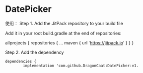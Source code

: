 # DatePicker
使用：
Step 1. Add the JitPack repository to your build file 

 
Add it in your root build.gradle at the end of repositories:

allprojects {
		repositories {
			...
			maven { url 'https://jitpack.io' }
		}
	}
  
Step 2. Add the dependency  

	dependencies {
	        implementation 'com.github.DragonCaat:DatePicker:v1.



